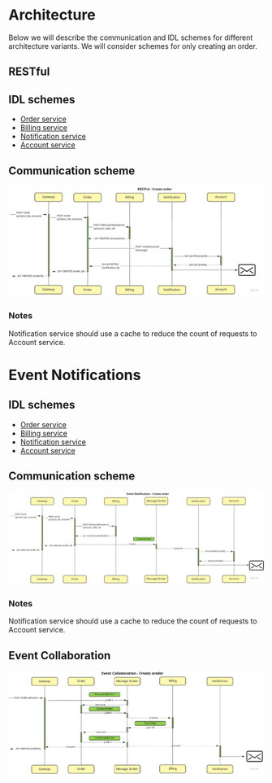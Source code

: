 # Architecture

Below we will describe the communication and IDL schemes for different architecture variants. We will consider schemes for only creating an order.

## RESTful

## IDL schemes

- [Order service](https://github.com/ds-vologdin/otus-software-architect/blob/main/task06/arch/restful/order.yml)
- [Billing service](https://github.com/ds-vologdin/otus-software-architect/blob/main/task06/arch/restful/billing.yml)
- [Notification service](https://github.com/ds-vologdin/otus-software-architect/blob/main/task06/arch/restful/notification.yml)
- [Account service](https://github.com/ds-vologdin/otus-software-architect/blob/main/task06/arch/restful/account.yml)

## Communication scheme
![restful](https://github.com/ds-vologdin/otus-software-architect/blob/main/task06/images/restful.jpg)

### Notes

Notification service should use a cache to reduce the count of requests to Account service.

# Event Notifications

## IDL schemes

- [Order service](https://github.com/ds-vologdin/otus-software-architect/blob/main/task06/arch/event%20notification/order.yml)
- [Billing service](https://github.com/ds-vologdin/otus-software-architect/blob/main/task06/arch/event%20notification/billing.yml)
- [Notification service](https://github.com/ds-vologdin/otus-software-architect/blob/main/task06/arch/event%20notification/notification.yml)
- [Account service](https://github.com/ds-vologdin/otus-software-architect/blob/main/task06/arch/event%20notification/account.yml)

## Communication scheme
![event notification](https://github.com/ds-vologdin/otus-software-architect/blob/main/task06/images/event_notification.jpg)

### Notes

Notification service should use a cache to reduce the count of requests to Account service.

## Event Collaboration

![event collaboration](https://github.com/ds-vologdin/otus-software-architect/blob/main/task06/images/event_collaboration.jpg)
